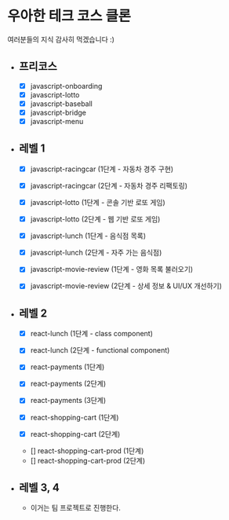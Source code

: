 # 우아한 테크 코스 클론

여러분들의 지식 감사히 먹겠습니다 :)

- ## 프리코스

  - [x] javascript-onboarding
  - [x] javascript-lotto
  - [x] javascript-baseball
  - [x] javascript-bridge
  - [x] javascript-menu

- ## 레벨 1

  - [x] javascript-racingcar (1단계 - 자동차 경주 구현)
  - [x] javascript-racingcar (2단계 - 자동차 경주 리팩토링)

  - [x] javascript-lotto (1단계 - 콘솔 기반 로또 게임)
  - [x] javascript-lotto (2단계 - 웹 기반 로또 게임)

  - [x] javascript-lunch (1단계 - 음식점 목록)
  - [x] javascript-lunch (2단계 - 자주 가는 음식점)

  - [x] javascript-movie-review (1단계 - 영화 목록 불러오기)
  - [x] javascript-movie-review (2단계 - 상세 정보 & UI/UX 개선하기)

- ## 레벨 2

  - [x] react-lunch (1단계 - class component)
  - [x] react-lunch (2단계 - functional component)

  - [x] react-payments (1단계)
  - [x] react-payments (2단계)
  - [x] react-payments (3단계)

  - [x] react-shopping-cart (1단계)
  - [x] react-shopping-cart (2단계)

  - [] react-shopping-cart-prod (1단계)
  - [] react-shopping-cart-prod (2단계)

- ## 레벨 3, 4

  - 이거는 팀 프로젝트로 진행한다.
